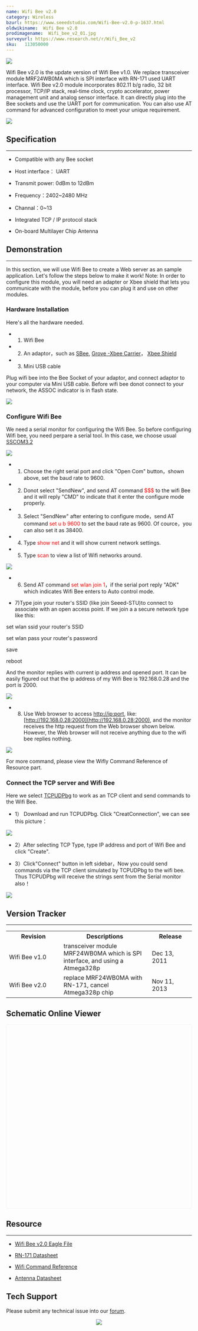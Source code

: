 ```yaml
---
name: Wifi Bee v2.0
category: Wireless
bzurl: https://www.seeedstudio.com/Wifi-Bee-v2.0-p-1637.html
oldwikiname:  Wifi Bee v2.0
prodimagename:  Wifi_bee_v2_01.jpg
surveyurl: https://www.research.net/r/Wifi_Bee_v2
sku:   113050000
---
```

![](https://github.com/SeeedDocument/Wifi_Bee_v2.0/raw/master/img/Wifi_bee_v2_01.jpg)

Wifi Bee v2.0 is the update version of Wifi Bee v1.0. We replace transceiver module MRF24WB0MA which is SPI interface with RN-171 used UART interface. Wifi Bee v2.0 module incorporates 802.11 b/g radio, 32 bit processor, TCP/IP stack, real-time clock, crypto accelerator, power management unit and analog sensor interface. It can directly plug into the Bee sockets and use the UART port for communication. You can also use AT command for advanced configuration to meet your unique requirement.

[![](https://github.com/SeeedDocument/Seeed-WiKi/raw/master/docs/images/300px-Get_One_Now_Banner-ragular.png)](https://www.seeedstudio.com/Wifi-Bee-v2.0-p-1637.html)

##  Specification
---
*   Compatible with any Bee socket

*   Host interface： UART

*   Transmit power: 0dBm to 12dBm

*   Frequency：2402~2480 MHz

*   Channal：0~13

*   Integrated TCP / IP protocol stack

*   On-board Multilayer Chip Antenna

##  Demonstration
---
In this section, we will use Wifi Bee to create a Web server as an sample application. Let's follow the steps below to make it work!
Note: In order to configure this module, you will need an adapter or Xbee shield that lets you communicate with the module, before you can plug it and use on other modules.

###  Hardware Installation

Here's all the hardware needed.


*   1) Wifi Bee

*   2) An adaptor，such as [SBee](http://www.seeedstudio.com/depot/xbee-shield-v20-p-1375.html?cPath=98_16Uart),  [Grove -Xbee Carrier](http://www.seeedstudio.com/depot/grove-xbee-carrier-p-905.html?cPath=98_16)， [Xbee Shield](http://www.seeedstudio.com/depot/xbee-shield-v20-p-1375.html?cPath=98_16)

*   3) Mini USB cable


Plug wifi bee into the Bee Socket of your adaptor, and connect adaptor to your computer via Mini USB cable. Before wifi bee donot connect to your network, the ASSOC indicator is in flash state.

![](https://github.com/SeeedDocument/Wifi_Bee_v2.0/raw/master/img/Wifi_Beev2.0.jpg)

###  Configure Wifi Bee

We need a serial monitor for configuring the Wifi Bee. So before configuring Wifi bee, you need perpare a serial tool. In this case, we choose usual [SSCOM3.2](https://github.com/SeeedDocument/Wifi_Bee_v2.0/raw/master/res/Sscom32E.zip)

![](https://github.com/SeeedDocument/Wifi_Bee_v2.0/raw/master/img/Serial_Tool.png)

*   1) Choose the right serial port and click "Open Com" button，shown above, set the baud rate to 9600.

*   2) Donot select "SendNew", and send AT command <font color="red">$$$</font> to the wifi Bee and it will reply "CMD" to indicate that it enter the configure mode properly.

*   3) Select "SendNew" after entering to configure mode，send AT command <font color="red">set u b 9600</font> to set the baud rate as 9600. Of cource，you can also set it as 38400.

*   4) Type <font color="red">show net</font>   and it will show current network settings.

*   5) Type  <font color="red">scan </font> to view a list of Wifi networks around.

![](https://github.com/SeeedDocument/Wifi_Bee_v2.0/raw/master/img/Serial_Tool_Scan_net.png)

*   6) Send AT command <font color="red"> set wlan join 1</font>，if the serial port reply "ADK" which indicates Wifi Bee enters to Auto control mode.

*   7)Type join your router's SSID (like join Seeed-STU)to connect to associate with an open access point. If we join a a secure network type like this:<font color="red">
</font>

set wlan ssid your router's SSID

set wlan pass your router's password

save

reboot

And the monitor replies with current ip address and opened port. It can be easily figured out that the ip address of my Wifi Bee is 192.168.0.28 and the port is 2000.

![](https://github.com/SeeedDocument/Wifi_Bee_v2.0/raw/master/img/Join_network.png)

*   8) Use Web browser to access [http://ip:port](http://ip:port), like: [http://192.168.0.28:2000](http://192.168.0.28:2000), and the monitor receives the http request from the Web browser shown below. However, the Web browser will not receive anything due to the wifi bee replies nothing.

![](https://github.com/SeeedDocument/Wifi_Bee_v2.0/raw/master/img/Web_access.png)

For more command, please view the Wifly Command Reference of Resource part.

###  Connect the TCP server and Wifi Bee

Here we select [TCPUDPbg](https://github.com/SeeedDocument/Wifi_Bee_v2.0/raw/master/res/TCPUDPDbg.zip) to work as an TCP client and send commands to the Wifi Bee.

*   1） Download and run TCPUDPbg. Click "CreatConnection", we can see this picture：

![](https://github.com/SeeedDocument/Wifi_Bee_v2.0/raw/master/img/TCPUDPTool.png)

*   2）After selecting TCP Type, type IP address and port of Wifi Bee and click "Create".

*   3）Click"Connect" button in left sidebar，Now you could send commands via the TCP client simulated by TCPUDPbg to the wifi bee. Thus TCPUDPbg will receive the strings sent from the Serial monitor also！

![](https://github.com/SeeedDocument/Wifi_Bee_v2.0/raw/master/img/Communication.png)

##  Version Tracker
---
<table>
<tr>
<th>  Revision
</th>
<th> Descriptions
</th>
<th> Release
</th></tr>
<tr>
<td width="300px"> Wifi Bee v1.0
</td>
<td width="500px"> transceiver module MRF24WB0MA which is SPI interface, and using a Atmega328p
</td>
<td width="200px"> Dec 13, 2011
</td></tr>
<tr>
<td width="300px"> Wifi Bee v2.0
</td>
<td width="500px"> replace MRF24WB0MA with RN-171, cancel Atmega328p chip
</td>
<td width="200px"> Nov 11, 2013
</td></tr></table>


## Schematic Online Viewer

<div class="altium-ecad-viewer" data-project-src="https://github.com/SeeedDocument/Wifi_Bee_v2.0/raw/master/res/Wifi_Bee_v2.0_Eagle_File.zip" style="border-radius: 0px 0px 4px 4px; height: 500px; border-style: solid; border-width: 1px; border-color: rgb(241, 241, 241); overflow: hidden; max-width: 1280px; max-height: 700px; box-sizing: border-box;" />
</div>


##  Resource
---
*   [Wifi Bee v2.0 Eagle File](https://github.com/SeeedDocument/Wifi_Bee_v2.0/raw/master/res/Wifi_Bee_v2.0_Eagle_File.zip)

*   [RN-171 Datasheet](https://github.com/SeeedDocument/Wifi_Bee_v2.0/raw/master/res/WiFly-RN-171.pdf)

*   [Wifi Command Reference](https://github.com/SeeedDocument/Wifi_Bee_v2.0/raw/master/res/WiFly-RN-UM.pdf)

*   [Antenna Datasheet](https://github.com/SeeedDocument/Wifi_Bee_v2.0/raw/master/res/Antenna_Datasheet.pdf)

## Tech Support
Please submit any technical issue into our [forum](http://forum.seeedstudio.com/). <br /><p style="text-align:center"><a href="https://www.seeedstudio.com/act-4.html?utm_source=wiki&utm_medium=wikibanner&utm_campaign=newproducts" target="_blank"><img src="https://github.com/SeeedDocument/Wiki_Banner/raw/master/new_product.jpg" /></a></p>